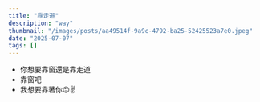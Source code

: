 ```yaml
---
title: "靠走道"
description: "way"
thumbnail: "/images/posts/aa49514f-9a9c-4792-ba25-52425523a7e0.jpeg"
date: "2025-07-07"
tags: []
---
```

- 你想要靠窗還是靠走道
- 靠窗吧
- 我想要靠著你😔✌️
